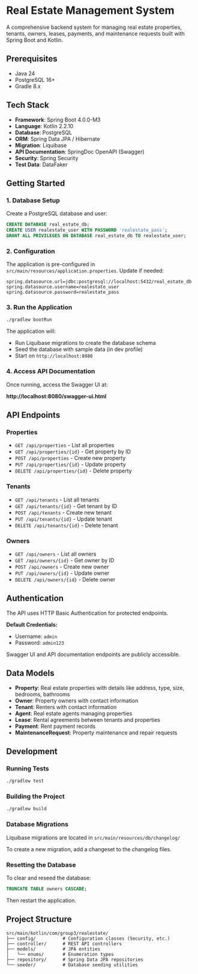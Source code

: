 # Real Estate Management System

A comprehensive backend system for managing real estate properties, tenants, owners, leases, payments, and maintenance requests built with Spring Boot and Kotlin.

## Prerequisites

- Java 24
- PostgreSQL 16+
- Gradle 8.x

## Tech Stack

- **Framework**: Spring Boot 4.0.0-M3
- **Language**: Kotlin 2.2.10
- **Database**: PostgreSQL
- **ORM**: Spring Data JPA / Hibernate
- **Migration**: Liquibase
- **API Documentation**: SpringDoc OpenAPI (Swagger)
- **Security**: Spring Security
- **Test Data**: DataFaker

## Getting Started

### 1. Database Setup

Create a PostgreSQL database and user:

```sql
CREATE DATABASE real_estate_db;
CREATE USER realestate_user WITH PASSWORD 'realestate_pass';
GRANT ALL PRIVILEGES ON DATABASE real_estate_db TO realestate_user;
```

### 2. Configuration

The application is pre-configured in `src/main/resources/application.properties`. Update if needed:

```properties
spring.datasource.url=jdbc:postgresql://localhost:5432/real_estate_db
spring.datasource.username=realestate_user
spring.datasource.password=realestate_pass
```

### 3. Run the Application

```bash
./gradlew bootRun
```

The application will:
- Run Liquibase migrations to create the database schema
- Seed the database with sample data (in dev profile)
- Start on `http://localhost:8080`

### 4. Access API Documentation

Once running, access the Swagger UI at:

**http://localhost:8080/swagger-ui.html**

## API Endpoints

### Properties
- `GET /api/properties` - List all properties
- `GET /api/properties/{id}` - Get property by ID
- `POST /api/properties` - Create new property
- `PUT /api/properties/{id}` - Update property
- `DELETE /api/properties/{id}` - Delete property

### Tenants
- `GET /api/tenants` - List all tenants
- `GET /api/tenants/{id}` - Get tenant by ID
- `POST /api/tenants` - Create new tenant
- `PUT /api/tenants/{id}` - Update tenant
- `DELETE /api/tenants/{id}` - Delete tenant

### Owners
- `GET /api/owners` - List all owners
- `GET /api/owners/{id}` - Get owner by ID
- `POST /api/owners` - Create new owner
- `PUT /api/owners/{id}` - Update owner
- `DELETE /api/owners/{id}` - Delete owner

## Authentication

The API uses HTTP Basic Authentication for protected endpoints.

**Default Credentials:**
- Username: `admin`
- Password: `admin123`

Swagger UI and API documentation endpoints are publicly accessible.

## Data Models

- **Property**: Real estate properties with details like address, type, size, bedrooms, bathrooms
- **Owner**: Property owners with contact information
- **Tenant**: Renters with contact information
- **Agent**: Real estate agents managing properties
- **Lease**: Rental agreements between tenants and properties
- **Payment**: Rent payment records
- **MaintenanceRequest**: Property maintenance and repair requests

## Development

### Running Tests

```bash
./gradlew test
```

### Building the Project

```bash
./gradlew build
```

### Database Migrations

Liquibase migrations are located in `src/main/resources/db/changelog/`

To create a new migration, add a changeset to the changelog files.

### Resetting the Database

To clear and reseed the database:

```sql
TRUNCATE TABLE owners CASCADE;
```

Then restart the application.

## Project Structure

```
src/main/kotlin/com/group3/realestate/
├── config/          # Configuration classes (Security, etc.)
├── controller/      # REST API controllers
├── models/          # JPA entities
│   └── enums/       # Enumeration types
├── repository/      # Spring Data JPA repositories
└── seeder/          # Database seeding utilities
```